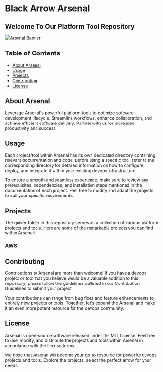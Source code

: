 # **Black Arrow Arsenal**

## Welcome To Our Platform Tool Repository

![Arsenal Banner](banner.png)

## Table of Contents

- [About Arsenal](#about-arsenal)
- [Usage](#usage)
- [Projects](#projects)
- [Contributing](#contributing)
- [License](#license)

## About Arsenal

Leverage Arsenal's powerful platform tools to optimize software development lifecycle. Streamline workflows, enhance collaboration, and achieve efficient software delivery. Partner with us for increased productivity and success.

## Usage
Each project/tool within Arsenal has its own dedicated directory containing relevant documentation and code. Before using a specific tool, refer to the corresponding directory for detailed information on how to configure, deploy, and integrate it within your existing devops infrastructure.

To ensure a smooth and seamless experience, make sure to review any prerequisites, dependencies, and installation steps mentioned in the documentation of each project. Feel free to modify and adapt the projects to suit your specific requirements.

## Projects
The quiver folder in this repository serves as a collection of various platform projects and tools. Here are some of the remarkable projects you can find within Arsenal:

### AWS



## Contributing
Contributions to Arsenal are more than welcome! If you have a devops project or tool that you believe would be a valuable addition to this repository, please follow the guidelines outlined in our Contribution Guidelines to submit your project.

Your contributions can range from bug fixes and feature enhancements to entirely new projects or tools. Together, let's expand the Arsenal and make it an even more potent resource for the devops community.

## License
Arsenal is open-source software released under the MIT License. Feel free to use, modify, and distribute the projects and tools within Arsenal in accordance with the license terms.

We hope that Arsenal will become your go-to resource for powerful devops projects and tools. Explore the projects, select the perfect arrow for your needs.